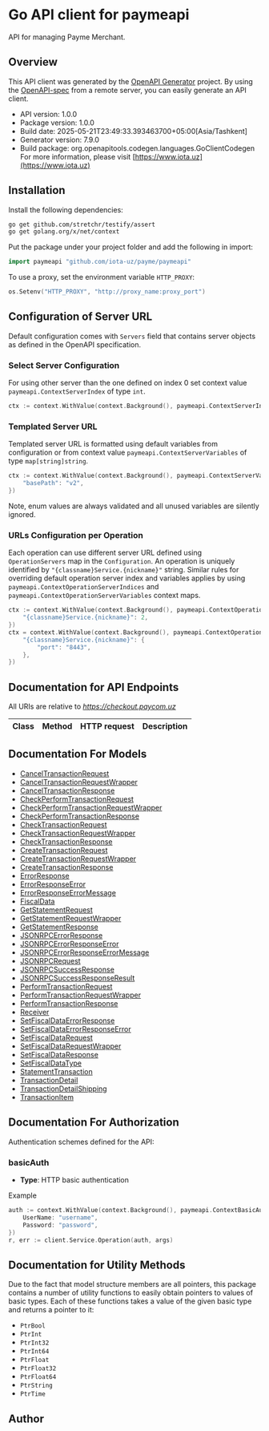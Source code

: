 # Go API client for paymeapi

API for managing Payme Merchant.

## Overview
This API client was generated by the [OpenAPI Generator](https://openapi-generator.tech) project.  By using the [OpenAPI-spec](https://www.openapis.org/) from a remote server, you can easily generate an API client.

- API version: 1.0.0
- Package version: 1.0.0
- Build date: 2025-05-21T23:49:33.393463700+05:00[Asia/Tashkent]
- Generator version: 7.9.0
- Build package: org.openapitools.codegen.languages.GoClientCodegen
For more information, please visit [https://www.iota.uz](https://www.iota.uz)

## Installation

Install the following dependencies:

```sh
go get github.com/stretchr/testify/assert
go get golang.org/x/net/context
```

Put the package under your project folder and add the following in import:

```go
import paymeapi "github.com/iota-uz/payme/paymeapi"
```

To use a proxy, set the environment variable `HTTP_PROXY`:

```go
os.Setenv("HTTP_PROXY", "http://proxy_name:proxy_port")
```

## Configuration of Server URL

Default configuration comes with `Servers` field that contains server objects as defined in the OpenAPI specification.

### Select Server Configuration

For using other server than the one defined on index 0 set context value `paymeapi.ContextServerIndex` of type `int`.

```go
ctx := context.WithValue(context.Background(), paymeapi.ContextServerIndex, 1)
```

### Templated Server URL

Templated server URL is formatted using default variables from configuration or from context value `paymeapi.ContextServerVariables` of type `map[string]string`.

```go
ctx := context.WithValue(context.Background(), paymeapi.ContextServerVariables, map[string]string{
	"basePath": "v2",
})
```

Note, enum values are always validated and all unused variables are silently ignored.

### URLs Configuration per Operation

Each operation can use different server URL defined using `OperationServers` map in the `Configuration`.
An operation is uniquely identified by `"{classname}Service.{nickname}"` string.
Similar rules for overriding default operation server index and variables applies by using `paymeapi.ContextOperationServerIndices` and `paymeapi.ContextOperationServerVariables` context maps.

```go
ctx := context.WithValue(context.Background(), paymeapi.ContextOperationServerIndices, map[string]int{
	"{classname}Service.{nickname}": 2,
})
ctx = context.WithValue(context.Background(), paymeapi.ContextOperationServerVariables, map[string]map[string]string{
	"{classname}Service.{nickname}": {
		"port": "8443",
	},
})
```

## Documentation for API Endpoints

All URIs are relative to *https://checkout.paycom.uz*

Class | Method | HTTP request | Description
------------ | ------------- | ------------- | -------------


## Documentation For Models

 - [CancelTransactionRequest](docs/CancelTransactionRequest.md)
 - [CancelTransactionRequestWrapper](docs/CancelTransactionRequestWrapper.md)
 - [CancelTransactionResponse](docs/CancelTransactionResponse.md)
 - [CheckPerformTransactionRequest](docs/CheckPerformTransactionRequest.md)
 - [CheckPerformTransactionRequestWrapper](docs/CheckPerformTransactionRequestWrapper.md)
 - [CheckPerformTransactionResponse](docs/CheckPerformTransactionResponse.md)
 - [CheckTransactionRequest](docs/CheckTransactionRequest.md)
 - [CheckTransactionRequestWrapper](docs/CheckTransactionRequestWrapper.md)
 - [CheckTransactionResponse](docs/CheckTransactionResponse.md)
 - [CreateTransactionRequest](docs/CreateTransactionRequest.md)
 - [CreateTransactionRequestWrapper](docs/CreateTransactionRequestWrapper.md)
 - [CreateTransactionResponse](docs/CreateTransactionResponse.md)
 - [ErrorResponse](docs/ErrorResponse.md)
 - [ErrorResponseError](docs/ErrorResponseError.md)
 - [ErrorResponseErrorMessage](docs/ErrorResponseErrorMessage.md)
 - [FiscalData](docs/FiscalData.md)
 - [GetStatementRequest](docs/GetStatementRequest.md)
 - [GetStatementRequestWrapper](docs/GetStatementRequestWrapper.md)
 - [GetStatementResponse](docs/GetStatementResponse.md)
 - [JSONRPCErrorResponse](docs/JSONRPCErrorResponse.md)
 - [JSONRPCErrorResponseError](docs/JSONRPCErrorResponseError.md)
 - [JSONRPCErrorResponseErrorMessage](docs/JSONRPCErrorResponseErrorMessage.md)
 - [JSONRPCRequest](docs/JSONRPCRequest.md)
 - [JSONRPCSuccessResponse](docs/JSONRPCSuccessResponse.md)
 - [JSONRPCSuccessResponseResult](docs/JSONRPCSuccessResponseResult.md)
 - [PerformTransactionRequest](docs/PerformTransactionRequest.md)
 - [PerformTransactionRequestWrapper](docs/PerformTransactionRequestWrapper.md)
 - [PerformTransactionResponse](docs/PerformTransactionResponse.md)
 - [Receiver](docs/Receiver.md)
 - [SetFiscalDataErrorResponse](docs/SetFiscalDataErrorResponse.md)
 - [SetFiscalDataErrorResponseError](docs/SetFiscalDataErrorResponseError.md)
 - [SetFiscalDataRequest](docs/SetFiscalDataRequest.md)
 - [SetFiscalDataRequestWrapper](docs/SetFiscalDataRequestWrapper.md)
 - [SetFiscalDataResponse](docs/SetFiscalDataResponse.md)
 - [SetFiscalDataType](docs/SetFiscalDataType.md)
 - [StatementTransaction](docs/StatementTransaction.md)
 - [TransactionDetail](docs/TransactionDetail.md)
 - [TransactionDetailShipping](docs/TransactionDetailShipping.md)
 - [TransactionItem](docs/TransactionItem.md)


## Documentation For Authorization


Authentication schemes defined for the API:
### basicAuth

- **Type**: HTTP basic authentication

Example

```go
auth := context.WithValue(context.Background(), paymeapi.ContextBasicAuth, paymeapi.BasicAuth{
	UserName: "username",
	Password: "password",
})
r, err := client.Service.Operation(auth, args)
```


## Documentation for Utility Methods

Due to the fact that model structure members are all pointers, this package contains
a number of utility functions to easily obtain pointers to values of basic types.
Each of these functions takes a value of the given basic type and returns a pointer to it:

* `PtrBool`
* `PtrInt`
* `PtrInt32`
* `PtrInt64`
* `PtrFloat`
* `PtrFloat32`
* `PtrFloat64`
* `PtrString`
* `PtrTime`

## Author


